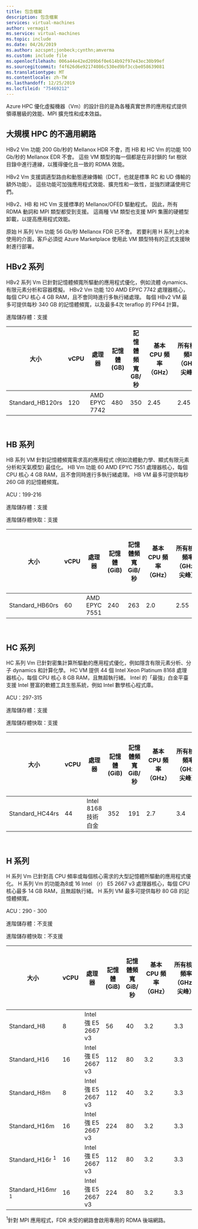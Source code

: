 ```yaml
---
title: 包含檔案
description: 包含檔案
services: virtual-machines
author: vermagit
ms.service: virtual-machines
ms.topic: include
ms.date: 04/26/2019
ms.author: azcspmt;jonbeck;cynthn;amverma
ms.custom: include file
ms.openlocfilehash: 006a44e42ed209b6f0e614b92f97e43ec30b99ef
ms.sourcegitcommit: f4f626d6e92174086c530ed9bf3ccbe058639081
ms.translationtype: MT
ms.contentlocale: zh-TW
ms.lasthandoff: 12/25/2019
ms.locfileid: "75469212"
---
```

Azure HPC 優化虛擬機器（Vm）的設計目的是為各種真實世界的應用程式提供領導層級的效能、MPI 擴充性和成本效益。
 
## <a name="infiniband-networking-for-large-scale-hpc"></a>大規模 HPC 的不適用網路
HBv2 Vm 功能 200 Gb/秒的 Mellanox HDR 不會，而 HB 和 HC Vm 的功能 100 Gb/秒的 Mellanox EDR 不會。 這些 VM 類型的每一個都是在非封鎖的 fat 樹狀目錄中進行連線，以獲得優化且一致的 RDMA 效能。

HBv2 Vm 支援調適型路由和動態連線傳輸（DCT，也就是標準 RC 和 UD 傳輸的額外功能）。 這些功能可加強應用程式效能、擴充性和一致性，並強烈建議使用它們。  

HBv2、HB 和 HC Vm 支援標準的 Mellanox/OFED 驅動程式。 因此，所有 RDMA 動詞和 MPI 類型都受到支援。 這兩種 VM 類型也支援 MPI 集團的硬體型卸載，以提高應用程式效能。
 
原始 H 系列 Vm 功能 56 Gb/秒 Mellanox FDR 已不會。 若要利用 H 系列上的未使用的介面，客戶必須從 Azure Marketplace 使用此 VM 類型特有的正式支援映射進行部署。 


## <a name="hbv2-series"></a>HBv2 系列
HBv2 系列 Vm 已針對記憶體頻寬所驅動的應用程式優化，例如流體 dynamics、有限元素分析和容器模擬。 HBv2 Vm 功能 120 AMD EPYC 7742 處理器核心，每個 CPU 核心 4 GB RAM，且不會同時進行多執行緒處理。 每個 HBv2 VM 最多可提供每秒 340 GB 的記憶體頻寬，以及最多4次 teraflop 的 FP64 計算。 

進階儲存體：支援

| 大小 | vCPU | 處理器 | 記憶體 (GB) | 記憶體頻寬 GB/秒 | 基本 CPU 頻率（GHz） | 所有核心頻率（GHz、尖峰） | 單核心頻率（GHz、尖峰） | RDMA 效能（Gb/s） | MPI 支援 | 暫存儲存體（GB） | 最大資料磁碟 | 最大乙太網路 Nic |
| --- | --- | --- | --- | --- | --- | --- | --- | --- | --- | --- | --- | --- |
| Standard_HB120rs | 120 | AMD EPYC 7742 | 480 | 350 | 2.45 | 2.45 | 3.4 | 200 | 所有 | 480 + 960 | 8 | 1 |

<br>

## <a name="hb-series"></a>HB 系列
HB 系列 VM 針對記憶體頻寬需求高的應用程式 (例如流體動力學、顯式有限元素分析和天氣模型) 最佳化。 HB Vm 功能 60 AMD EPYC 7551 處理器核心，每個 CPU 核心 4 GB RAM，且不會同時進行多執行緒處理。 HB VM 最多可提供每秒 260 GB 的記憶體頻寬。  

ACU：199-216

進階儲存體：支援

進階儲存體快取：支援

| 大小 | vCPU | 處理器 | 記憶體 (GiB) | 記憶體頻寬 GiB/秒 | 基本 CPU 頻率（GHz） | 所有核心頻率（GHz、尖峰） | 單核心頻率（GHz、尖峰） | RDMA 效能（GiB/s） | MPI 支援 | 暫存儲存體 (GiB) | 最大資料磁碟 | 最大乙太網路 Nic |
| --- | --- | --- | --- | --- | --- | --- | --- | --- | --- | --- | --- | --- |
| Standard_HB60rs | 60 | AMD EPYC 7551 | 240 | 263 | 2.0 | 2.55 | 2.55 | 100 | 所有 | 700 | 4 | 1 |

<br>

## <a name="hc-series"></a>HC 系列
HC 系列 Vm 已針對密集計算所驅動的應用程式優化，例如隱含有限元素分析、分子 dynamics 和計算化學。 HC VM 提供 44 個 Intel Xeon Platinum 8168 處理器核心，每個 CPU 核心 8 GB RAM，且無超執行緒。 Intel 的「最強」白金平臺支援 Intel 豐富的軟體工具生態系統，例如 Intel 數學核心程式庫。 

ACU：297-315

進階儲存體：支援

進階儲存體快取：支援


| 大小 | vCPU | 處理器 | 記憶體 (GiB) | 記憶體頻寬 GiB/秒 | 基本 CPU 頻率（GHz） | 所有核心頻率（GHz、尖峰） | 單核心頻率（GHz、尖峰） | RDMA 效能（GiB/s） | MPI 支援 | 暫存儲存體 (GiB) | 最大資料磁碟 | 最大乙太網路 Nic |
| --- | --- | --- | --- | --- | --- | --- | --- | --- | --- | --- | --- | --- |
| Standard_HC44rs | 44 | Intel 8168 技術白金 | 352 | 191 | 2.7 | 3.4 | 3.7 | 100 | 所有 | 700 | 4 | 1 |


<br>

## <a name="h-series"></a>H 系列
H 系列 Vm 已針對高 CPU 頻率或每個核心需求的大型記憶體所驅動的應用程式優化。 H 系列 Vm 的功能為8或 16 Intel （r） E5 2667 v3 處理器核心，每個 CPU 核心最多 14 GB RAM，且無超執行緒。 H 系列 VM 最多可提供每秒 80 GB 的記憶體頻寬。

ACU：290 - 300

進階儲存體：不支援

進階儲存體快取：不支援

| 大小 | vCPU | 處理器 | 記憶體 (GiB) | 記憶體頻寬 GiB/秒 | 基本 CPU 頻率（GHz） | 所有核心頻率（GHz、尖峰） | 單核心頻率（GHz、尖峰） | RDMA 效能（GiB/s） | MPI 支援 | 暫存儲存體 (GiB) | 最大資料磁碟 | 最大乙太網路 Nic |
| --- | --- |--- | --- | --- | --- | --- | --- | --- | --- | --- | --- | --- |
| Standard_H8 | 8 | Intel 強 E5 2667 v3 | 56 | 40 | 3.2 | 3.3 | 3.6 | - | Intel 5.x、MS-MPI | 1000 | 32 | 2 |
| Standard_H16 | 16 | Intel 強 E5 2667 v3 | 112 | 80 | 3.2 | 3.3 | 3.6 |  - | Intel 5.x、MS-MPI | 2000 | 64 | 4 |
| Standard_H8m | 8 | Intel 強 E5 2667 v3 | 112 | 40 | 3.2 | 3.3 | 3.6 | - | Intel 5.x、MS-MPI | 1000 | 32 | 2 |
| Standard_H16m | 16 | Intel 強 E5 2667 v3 | 224 | 80 | 3.2 | 3.3 | 3.6 | - | Intel 5.x、MS-MPI | 2000 | 64 | 4 |
| Standard_H16r <sup>1</sup> | 16 | Intel 強 E5 2667 v3 | 112 | 80 | 3.2 | 3.3 | 3.6 | 56 | Intel 5.x、MS-MPI | 2000 | 64 | 4 |
| Standard_H16mr <sup>1</sup> | 16 | Intel 強 E5 2667 v3 | 224 | 80 | 3.2 | 3.3 | 3.6 | 56 | Intel 5.x、MS-MPI | 2000 | 64 | 4 |

<sup>1</sup>針對 MPI 應用程式，FDR 未受的網路會啟用專用的 RDMA 後端網路。

<br>
